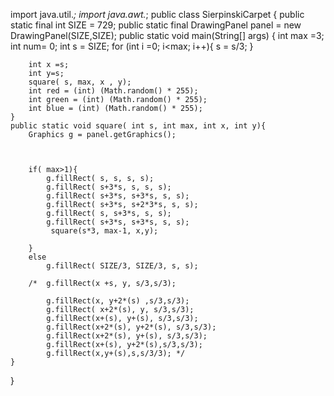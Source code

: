 import java.util.*;
import java.awt.*;
public class SierpinskiCarpet {
	public static final int SIZE = 729;
    public static final DrawingPanel panel = new DrawingPanel(SIZE,SIZE);
    public static void main(String[] args) {
        int max =3;
        int num= 0;
        int s = SIZE;
        for (int i =0; i<max; i++){
        	s = s/3;
        }
    
        int x =s;
        int y=s;
        square( s, max, x , y);
        int red = (int) (Math.random() * 255);
        int green = (int) (Math.random() * 255);
        int blue = (int) (Math.random() * 255);
    } 
    public static void square( int s, int max, int x, int y){
        Graphics g = panel.getGraphics();
        
      
   
        if( max>1){
        	g.fillRect( s, s, s, s);
        	g.fillRect( s+3*s, s, s, s);
        	g.fillRect( s+3*s, s+3*s, s, s);
        	g.fillRect( s+3*s, s+2*3*s, s, s);
        	g.fillRect( s, s+3*s, s, s);
        	g.fillRect( s+3*s, s+3*s, s, s);
        	 square(s*3, max-1, x,y);
        	 
        }
        else
        	g.fillRect( SIZE/3, SIZE/3, s, s);
      
        /*	g.fillRect(x +s, y, s/3,s/3);
        	
        	g.fillRect(x, y+2*(s) ,s/3,s/3);
        	g.fillRect( x+2*(s), y, s/3,s/3);
        	g.fillRect(x+(s), y+(s), s/3,s/3);
        	g.fillRect(x+2*(s), y+2*(s), s/3,s/3);
        	g.fillRect(x+2*(s), y+(s), s/3,s/3);
        	g.fillRect(x+(s), y+2*(s),s/3,s/3);
        	g.fillRect(x,y+(s),s,s/3/3); */
    }
        	
}

